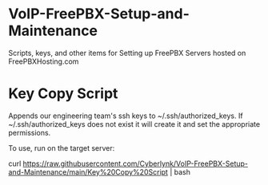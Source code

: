 # VoIP-FreePBX-Setup-and-Maintenance
Scripts, keys, and other items for Setting up FreePBX Servers hosted on FreePBXHosting.com

# Key Copy Script
Appends our engineering team's ssh keys to ~/.ssh/authorized_keys.  If ~/.ssh/authorized_keys does not exist it will create it and set the appropriate permissions.

To use, run on the target server:

curl https://raw.githubusercontent.com/Cyberlynk/VoIP-FreePBX-Setup-and-Maintenance/main/Key%20Copy%20Script | bash
